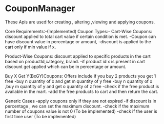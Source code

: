 # CouponManager
These Apis are used for creating , altering ,viewing and applying coupons.

Core Requirements:-(Implemented)
Coupon Types:-
Cart-Wise Coupons: discount applied to total cart value if certain condition is met.
  -Coupon can have discount value in percentage or amount, 
  -discount is applied to the cart only if min value if x.
  
Product-Wise Coupons: discount applied to specific products in the cart based on productId,category, brand.
   -if product id x is present in cart discount get applied which can be in percentage or amount.
 
Buy X Get Y(BxGY)Coupons: Offers include if you buy 2 products you get 1 free
  -buy n quantity of x and get m quantity of  y free
  -buy n quantity of x ,buy m quantity of  y and get o quantity of z free
  -check if the free product is available in the mart.
  -add the free products to cart and then return the cart.


Generic Cases
-apply coupons only if they are not expired
-if discount is in percentage , we can set the maximum discount.
-check if the maximum number of coupons value is not 0 (To be implemented)
-check if the user is first time user  (To be implemented)
